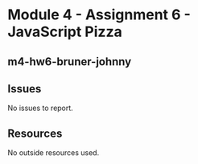 # Module 4 - Assignment 6 - JavaScript Pizza

## m4-hw6-bruner-johnny

## Issues

No issues to report.

## Resources

No outside resources used.
